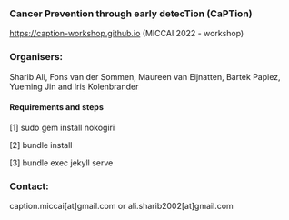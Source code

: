 ### Cancer Prevention through early detecTion (CaPTion)

https://caption-workshop.github.io (MICCAI 2022 - workshop)

### Organisers:
Sharib Ali, Fons van der Sommen, Maureen van Eijnatten, Bartek Papiez, Yueming Jin and Iris Kolenbrander

#### Requirements and steps

[1] sudo gem install nokogiri 

[2] bundle install

[3] bundle exec jekyll serve

### Contact: 
caption.miccai[at]gmail.com or ali.sharib2002[at]gmail.com
